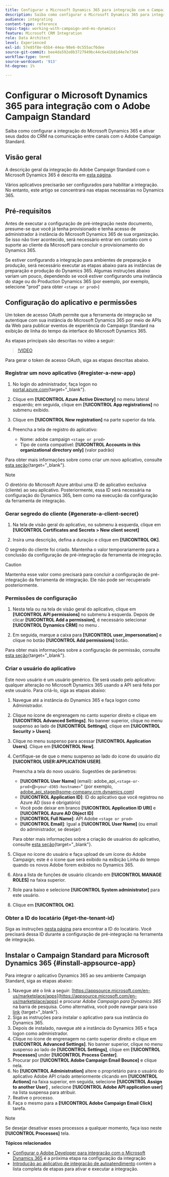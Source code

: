 ```yaml
---
title: Configurar o Microsoft Dynamics 365 para integração com o Campaign
description: Saiba como configurar o Microsoft Dynamics 365 para integração com o Campaign.
audience: integrating
content-type: reference
topic-tags: working-with-campaign-and-ms-dynamics
feature: Microsoft CRM Integration
role: Data Architect
level: Experienced
exl-id: 57e85f8e-65b4-44ea-98e6-0c555acf6dee
source-git-commit: bee4da592e0b3727949bc44c6e41b81d4e7e73d4
workflow-type: tm+mt
source-wordcount: '913'
ht-degree: 1%

---
```


# Configurar o Microsoft Dynamics 365 para integração com o Adobe Campaign Standard

Saiba como configurar a integração do Microsoft Dynamics 365 e ativar seus dados do CRM na comunicação entre canais com o Adobe Campaign Standard.

## Visão geral

A descrição geral da integração do Adobe Campaign Standard com o Microsoft Dynamics 365 é descrita em [esta página](../../integrating/using/d365-acs-get-started.md).

Vários aplicativos precisarão ser configurados para habilitar a integração. No entanto, este artigo se concentrará nas etapas necessárias no Dynamics 365.

## Pré-requisitos

Antes de executar a configuração de pré-integração neste documento, presume-se que você já tenha provisionado e tenha acesso de administrador à instância do Microsoft Dynamics 365 de sua organização.  Se isso não tiver acontecido, será necessário entrar em contato com o suporte ao cliente da Microsoft para concluir o provisionamento do Dynamics 365.

Se estiver configurando a integração para ambientes de preparação e produção, será necessário executar as etapas abaixo para as instâncias de preparação e produção do Dynamics 365. Algumas instruções abaixo variam um pouco, dependendo se você estiver configurando uma instância do stage ou do Production Dynamics 365 (por exemplo, por exemplo, selecione &quot;prod&quot; para obter `<stage or prod>`)

## Configuração do aplicativo e permissões

Um token de acesso OAuth permite que a ferramenta de integração se autentique com sua instância do Microsoft Dynamics 365 por meio de APIs da Web para publicar eventos de experiência do Campaign Standard na exibição de linha do tempo da interface do Microsoft Dynamics 365.

As etapas principais são descritas no vídeo a seguir:

>[!VIDEO](https://video.tv.adobe.com/v/27637)

Para gerar o token de acesso OAuth, siga as etapas descritas abaixo.

### Registrar um novo aplicativo {#register-a-new-app}

1. No login do administrador, faça logon no [portal.azure.com](https://portal.azure.com){target="_blank"}.

1. Clique em **[!UICONTROL Azure Active Directory]** no menu lateral esquerdo; em seguida, clique em **[!UICONTROL App registrations]** no submenu exibido.

1. Clique em **[!UICONTROL New registration]** na parte superior da tela.

1. Preencha a tela de registro do aplicativo:

   * Nome: adobe campaign `<stage or prod>`
   * Tipo de conta compatível: **[!UICONTROL Accounts in this organizational directory only]** (valor padrão)

Para obter mais informações sobre como criar um novo aplicativo, consulte [esta seção](https://docs.microsoft.com/en-us/azure/active-directory/develop/quickstart-register-app){target="_blank"}.

>[!NOTE]
>
>O diretório do Microsoft Azure atribui uma ID de aplicativo exclusiva (cliente) ao seu aplicativo. Posteriormente, essa ID será necessária na configuração do Dynamics 365, bem como na execução da configuração da ferramenta de integração.

### Gerar segredo do cliente {#generate-a-client-secret}

1. Na tela de visão geral do aplicativo, no submenu à esquerda, clique em **[!UICONTROL Certificates and Secrets > New client secret]**

1. Insira uma descrição, defina a duração e clique em **[!UICONTROL OK]**.

O segredo do cliente foi criado. Mantenha o valor temporariamente para a conclusão da configuração de pré-integração da ferramenta de integração.

>[!CAUTION]
>
>Mantenha esse valor como precisará para concluir a configuração de pré-integração da ferramenta de integração. Ele não pode ser recuperado posteriormente.


### Permissões de configuração

1. Nesta tela ou na tela de visão geral do aplicativo, clique em **[!UICONTROL API permissions]** no submenu à esquerda.  Depois de clicar **[!UICONTROL Add a permission]**, é necessário selecionar **[!UICONTROL Dynamics CRM]** no menu .

1. Em seguida, marque a caixa para **[!UICONTROL user_impersonation]** e clique no botão **[!UICONTROL Add permissions]** botão.

Para obter mais informações sobre a configuração de permissão, consulte [esta seção](https://docs.microsoft.com/en-us/azure/active-directory/develop/quickstart-configure-app-access-web-apis#add-permissions-to-access-web-apis){target="_blank"}.

### Criar o usuário do aplicativo

Este novo usuário é um usuário genérico. Ele será usado pelo aplicativo: qualquer alteração no Microsoft Dynamics 365 usando a API será feita por este usuário. Para criá-lo, siga as etapas abaixo:

1. Navegue até a instância do Dynamics 365 e faça logon como Administrador.

1. Clique no ícone de engrenagem no canto superior direito e clique em **[!UICONTROL Advanced Settings]**. No banner superior, clique no menu suspenso ao lado de **[!UICONTROL Settings]**, clique em **[!UICONTROL Security > Users]**.

1. Clique no menu suspenso para acessar **[!UICONTROL Application Users]**. Clique em **[!UICONTROL New]**.

1. Certifique-se de que o menu suspenso ao lado do ícone do usuário diz **[!UICONTROL USER:APPLICATION USER]**.

   Preencha a tela do novo usuário.  Sugestões de parâmetros:

   * **[!UICONTROL User Name]** (email): adobe_api_`<stage-or-prod>`@`<your-d365-hostname>`&quot; (por exemplo, adobe_api_stage@some-company.crm.dynamics.com)
   * **[!UICONTROL Application ID]**: ID do aplicativo que você registrou no Azure AD (isso é obrigatório)
   * Você pode deixar em branco **[!UICONTROL Application ID URI]** e **[!UICONTROL Azure AD Object ID]**
   * **[!UICONTROL Full Name]**: API Adobe `<stage or prod>`
   * **[!UICONTROL Email]**: Igual a **[!UICONTROL User Name]** (ou email do administrador, se desejar)

   Para obter mais informações sobre a criação de usuários do aplicativo, consulte [esta seção](https://docs.microsoft.com/en-gb/power-platform/admin/create-users-assign-online-security-roles#create-an-application-user){target="_blank"}.

1. Clique no ícone do usuário e faça upload de um ícone do Adobe Campaign; este é o ícone que será exibido na exibição Linha do tempo quando os novos Adobe forem exibidos no Dynamics 365.

1. Abra a lista de funções de usuário clicando em **[!UICONTROL MANAGE ROLES]** na faixa superior.

1. Role para baixo e selecione **[!UICONTROL System administrator]** para este usuário.

1. Clique em **[!UICONTROL OK]**.

### Obter a ID do locatário {#get-the-tenant-id}

Siga as instruções [nesta página](https://docs.microsoft.com/en-us/onedrive/find-your-office-365-tenant-id) para encontrar a ID do locatário.  Você precisará dessa ID durante a configuração de pré-integração na ferramenta de integração.

## Instalar o Campaign Standard para Microsoft Dynamics 365 {#install-appsource-app}

Para integrar o aplicativo Dynamics 365 ao seu ambiente Campaign Standard, siga as etapas abaixo:

1. Navegue até o link a seguir: [https://appsource.microsoft.com/en-us/marketplace/apps](https://appsource.microsoft.com/en-us/marketplace/apps) e procurar _Adobe Campaign para Dynamics 365_ na barra de pesquisa.
Como alternativa, você pode navegar para isso [link](https://appsource.microsoft.com/en-us/product/dynamics-365/adobecampaign.re4snj-a4n7-5t6y-a14br-d5d1b?flightCodes=adobesignhide&amp;tab=Overview)
{target="_blank"}.
1. Siga as instruções para instalar o aplicativo para sua instância do Dynamics 365.
1. Depois de instalado, navegue até a instância do Dynamics 365 e faça logon como administrador.
1. Clique no ícone de engrenagem no canto superior direito e clique em **[!UICONTROL Advanced Settings]**. No banner superior, clique no menu suspenso ao lado de **[!UICONTROL Settings]**, clique em **[!UICONTROL Processes]** under **[!UICONTROL Process Center]**.
1. Procurar por **[!UICONTROL Adobe Campaign Email Bounce]** e clique nela.
1. No **[!UICONTROL Administration]** altere o proprietário para o usuário do aplicativo Adobe API criado anteriormente clicando em **[!UICONTROL Actions]** na faixa superior, em seguida, selecione **[!UICONTROL Assign to another User]** , selecione **[!UICONTROL Adobe API application user]** na lista suspensa para atribuir.
1. Reative o processo.
1. Faça o mesmo para a **[!UICONTROL Adobe Campaign Email Click]** tarefa.

>[!NOTE]
>
>Se desejar desativar esses processos a qualquer momento, faça isso neste **[!UICONTROL Processes]** tela.

**Tópicos relacionados**

* [Configurar o Adobe Developer para integração com o Microsoft Dynamics 365](../../integrating/using/d365-acs-configure-adobe-io.md) é a próxima etapa na configuração da integração
* [Introdução ao aplicativo de integração de autoatendimento](../../integrating/using/d365-acs-self-service-app-quick-start-guide.md) contém a lista completa de etapas para ativar e executar a integração.
